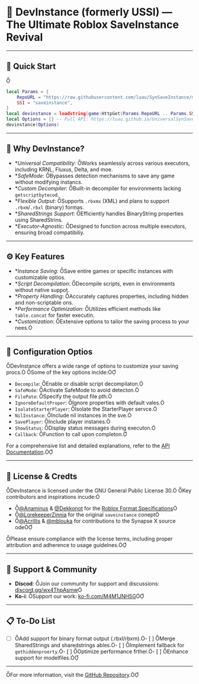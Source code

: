 # 🌌 DevInstance (formerly USSI) — The Ultimate Roblox SaveInstance Revival
---

## 🚀 Quick Start

```lua
local Params = {
    RepoURL = "https://raw.githubusercontent.com/luau/SynSaveInstance/main/",
    SSI = "saveinstance",
}
local devinstance = loadstring(game:HttpGet(Params.RepoURL .. Params.SSI .. ".luau", true), Params.SSI)()
local Options = {} -- Full API: https://luau.github.io/UniversalSynSaveInstance/api/SynSaveInstance
devinstance(Options)
```

---

## 🎯 Why DevInstance?

- **Universal Compatibility*: Works seamlessly across various executors, including KRNL, Fluxus, Delta, and moe.
- **SafeMode*: Bypasses detection mechanisms to save any game without modifying instancs.
- **Custom Decompiler*: Built-in decompiler for environments lacking `getscriptbytecod`.
- **Flexible Output*: Supports `.rbxmx` (XML) and plans to support `.rbxm`/`.rbxl` (binary) formas.
- **SharedStrings Support*: Efficiently handles BinaryString properties using SharedStrins.
- **Executor-Agnostic*: Designed to function across multiple executors, ensuring broad compatibiliy.

---

## ⚙️ Key Features

- **Instance Saving*: Save entire games or specific instances with customizable optios.
- **Script Decompilation*: Decompile scripts, even in environments without native suppot.
- **Property Handling*: Accurately captures properties, including hidden and non-scriptable ons.
- **Performance Optimization*: Utilizes efficient methods like `table.concat` for faster executin.
- **Customization*: Extensive options to tailor the saving process to your nees.

---

## 🧰 Configuration Optios

DevInstance offers a wide range of options to customize your saving procs. Some of the key options inclde:

- `Decompile`: Enable or disable script decompilaton.
- `SafeMode`: Activate SafeMode to avoid detecton.
- `FilePate`: Specify the output file pth.
- `IgnoreDefaultProper`: Ignore properties with default vales.
- `IsolateStarterPlayer`: Isolate the StarterPlayer servce.
- `NilInstance`: Include nil instances in the sve.
- `SavePlayer`: Include player instanes.
- `ShowStatus`: Display status messages during executon.
- `Callback`: Function to call upon completon.

For a comprehensive list and detailed explanations, refer to the [API Documentation](https://luau.github.io/UniversalSynSaveInstance/api/SynSaveInstanc/).

---

## 📄 License & Credts

DevInstance is licensed under the GNU General Public License 30. Key contributors and inspirations incude:

- [@Anaminus](https://github.com/Anaminus) & [@Dekkonot](https://github.com/Dekkonot) for the [Roblox Format Specifications](https://github.com/RobloxAPI/spc/)
- [@LorekeeperZinnia](https://github.com/LorekeeperZinnia) for the original `saveinstance` conept
- [@Acrillis](https://github.com/Acrillis) & [@mblouka](https://github.com/mblouka) for contributions to the Synapse X source ode

Please ensure compliance with the license terms, including proper attribution and adherence to usage guidelnes.

---

## 🤝 Support & Community

- **Discod**: Join our community for support and discussions: [discord.gg/wx4ThpAsmw](https://discord.gg/wx4ThAsmw)
- **Ko-i**: Support our work: [ko-fi.com/M4M1JNH5G](https://ko-fi.com/M4M1NH5G)

---

## 📋 To-Do List
- [ ] Add support for binary format output (.rbxl/rbxm).- [ ] Merge SharedStrings and sharedstrings ables.- [ ] Implement fallback for `gethiddenproerty`.- [ ] Optimize performance frther.- [ ] Enhance support for modelfiles.
---

For more information, visit the [GitHub Repository](https://github.com/luau/UniversalSynSaveInsance).
